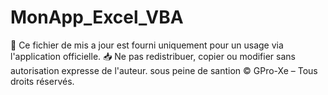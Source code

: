 # MonApp_Excel_VBA
📌 Ce fichier de mis a jour est fourni uniquement pour un usage via l'application officielle.
📥 Ne pas redistribuer, copier ou modifier sans autorisation expresse de l'auteur. sous peine de santion
© GPro-Xe – Tous droits réservés.
